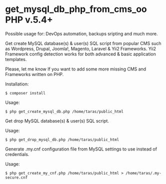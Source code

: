 # get_mysql_db_php_from_cms_oo PHP v.5.4+

Possible usage for: DevOps automation, backups sripting and much more.

Get create MySQL database(s) & user(s) SQL script from popular CMS such as Wordpress, Drupal, Joomla!, Magento, Laravel & Yii2 Frameworks.
Yii2 Framework config detection works for both advanced & basic application templates.

Please, let me know If you want to add some more missing CMS and Frameworks written on PHP.

Installation:
```
$ composer install
```

Usage:
```
$ php get_create_mysql_db.php /home/taras/public_html
```

Get drop MySQL database(s) & user(s) SQL script.

Usage:
```
$ php get_drop_mysql_db.php /home/taras/public_html
```

Generate .my.cnf configuration file from MySQL settings to use instead of credentials.

Usage:
```
$ php get_create_my_cnf.php /home/taras/public_html > /home/taras/.my-secure.cnf
```
